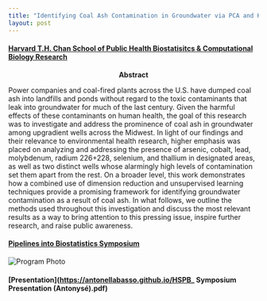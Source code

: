 ```yaml
---
title: "Identifying Coal Ash Contamination in Groundwater via PCA and K-Means Clustering"
layout: post
---
```


#### [Harvard T.H. Chan School of Public Health Biostatisitcs & Computational Biology Research](https://www.hsph.harvard.edu/biostatistics/2020/06/meet-our-2020-summer-program-students/)

<!-- (program description) -->

<center><b> Abstract </b></center> 

Power companies and coal-fired plants across the U.S. have dumped coal ash into landfills and ponds without regard to the toxic contaminants that leak into groundwater for much of the last century. Given the harmful effects of these contaminants on human health, the goal of this research was to investigate and address the prominence of coal ash in groundwater among upgradient wells across the Midwest. In light of our findings and their relevance to environmental health research, higher emphasis was placed on analyzing and addressing the presence of arsenic, cobalt, lead, molybdenum, radium 226+228, selenium, and thallium in designated areas, as well as two distinct wells whose alarmingly high levels of contamination set them apart from the rest. On a broader level, this work demonstrates how a combined use of dimension reduction and unsupervised learning techniques provide a promising framework for identifying groundwater contamination as a result of coal ash. In what follows, we outline the methods used throughout this investigation and discuss the most relevant results as a way to bring attention to this pressing issue, inspire further research, and raise public awareness. 

<!-- (Full Paper) -->

#### [Pipelines into Biostatistics Symposium](https://www.hsph.harvard.edu/biostatistics/2020/07/summer-program-concludes-with-a-successful-pipelines-into-biostatistics-program/)

![Program Photo](https://antonellabasso.github.io/IMAGES/SPBCB.png) 

#### [Presentation](https://antonellabasso.github.io/HSPB_ Symposium Presentation (Antonysé).pdf)
